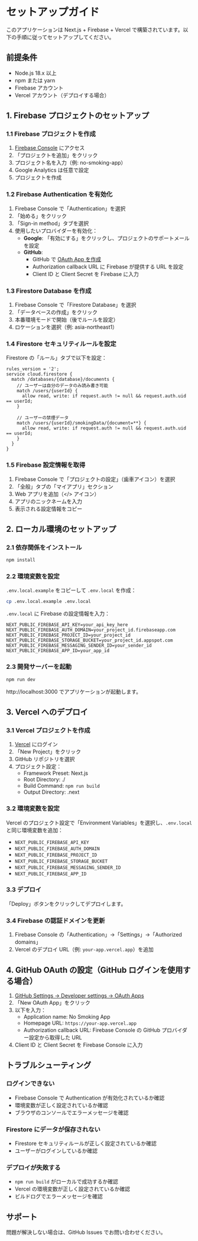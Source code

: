 # セットアップガイド

このアプリケーションは Next.js + Firebase + Vercel で構築されています。以下の手順に従ってセットアップしてください。

## 前提条件

- Node.js 18.x 以上
- npm または yarn
- Firebase アカウント
- Vercel アカウント（デプロイする場合）

## 1. Firebase プロジェクトのセットアップ

### 1.1 Firebase プロジェクトを作成

1. [Firebase Console](https://console.firebase.google.com/) にアクセス
2. 「プロジェクトを追加」をクリック
3. プロジェクト名を入力（例: no-smoking-app）
4. Google Analytics は任意で設定
5. プロジェクトを作成

### 1.2 Firebase Authentication を有効化

1. Firebase Console で「Authentication」を選択
2. 「始める」をクリック
3. 「Sign-in method」タブを選択
4. 使用したいプロバイダーを有効化：
   - **Google**: 「有効にする」をクリックし、プロジェクトのサポートメールを設定
   - **GitHub**:
     - GitHub で [OAuth App を作成](https://github.com/settings/applications/new)
     - Authorization callback URL に Firebase が提供する URL を設定
     - Client ID と Client Secret を Firebase に入力

### 1.3 Firestore Database を作成

1. Firebase Console で「Firestore Database」を選択
2. 「データベースの作成」をクリック
3. 本番環境モードで開始（後でルールを設定）
4. ロケーションを選択（例: asia-northeast1）

### 1.4 Firestore セキュリティルールを設定

Firestore の「ルール」タブで以下を設定：

```
rules_version = '2';
service cloud.firestore {
  match /databases/{database}/documents {
    // ユーザーは自分のデータのみ読み書き可能
    match /users/{userId} {
      allow read, write: if request.auth != null && request.auth.uid == userId;
    }

    // ユーザーの禁煙データ
    match /users/{userId}/smokingData/{document=**} {
      allow read, write: if request.auth != null && request.auth.uid == userId;
    }
  }
}
```

### 1.5 Firebase 設定情報を取得

1. Firebase Console で「プロジェクトの設定」（歯車アイコン）を選択
2. 「全般」タブの「マイアプリ」セクション
3. Web アプリを追加（</> アイコン）
4. アプリのニックネームを入力
5. 表示される設定情報をコピー

## 2. ローカル環境のセットアップ

### 2.1 依存関係をインストール

```bash
npm install
```

### 2.2 環境変数を設定

`.env.local.example` をコピーして `.env.local` を作成：

```bash
cp .env.local.example .env.local
```

`.env.local` に Firebase の設定情報を入力：

```env
NEXT_PUBLIC_FIREBASE_API_KEY=your_api_key_here
NEXT_PUBLIC_FIREBASE_AUTH_DOMAIN=your_project_id.firebaseapp.com
NEXT_PUBLIC_FIREBASE_PROJECT_ID=your_project_id
NEXT_PUBLIC_FIREBASE_STORAGE_BUCKET=your_project_id.appspot.com
NEXT_PUBLIC_FIREBASE_MESSAGING_SENDER_ID=your_sender_id
NEXT_PUBLIC_FIREBASE_APP_ID=your_app_id
```

### 2.3 開発サーバーを起動

```bash
npm run dev
```

http://localhost:3000 でアプリケーションが起動します。

## 3. Vercel へのデプロイ

### 3.1 Vercel プロジェクトを作成

1. [Vercel](https://vercel.com) にログイン
2. 「New Project」をクリック
3. GitHub リポジトリを選択
4. プロジェクト設定：
   - Framework Preset: Next.js
   - Root Directory: ./
   - Build Command: `npm run build`
   - Output Directory: .next

### 3.2 環境変数を設定

Vercel のプロジェクト設定で「Environment Variables」を選択し、`.env.local` と同じ環境変数を追加：

- `NEXT_PUBLIC_FIREBASE_API_KEY`
- `NEXT_PUBLIC_FIREBASE_AUTH_DOMAIN`
- `NEXT_PUBLIC_FIREBASE_PROJECT_ID`
- `NEXT_PUBLIC_FIREBASE_STORAGE_BUCKET`
- `NEXT_PUBLIC_FIREBASE_MESSAGING_SENDER_ID`
- `NEXT_PUBLIC_FIREBASE_APP_ID`

### 3.3 デプロイ

「Deploy」ボタンをクリックしてデプロイします。

### 3.4 Firebase の認証ドメインを更新

1. Firebase Console の「Authentication」→「Settings」→「Authorized domains」
2. Vercel のデプロイ URL（例: `your-app.vercel.app`）を追加

## 4. GitHub OAuth の設定（GitHub ログインを使用する場合）

1. [GitHub Settings → Developer settings → OAuth Apps](https://github.com/settings/developers)
2. 「New OAuth App」をクリック
3. 以下を入力：
   - Application name: No Smoking App
   - Homepage URL: `https://your-app.vercel.app`
   - Authorization callback URL: Firebase Console の GitHub プロバイダー設定から取得した URL
4. Client ID と Client Secret を Firebase Console に入力

## トラブルシューティング

### ログインできない

- Firebase Console で Authentication が有効化されているか確認
- 環境変数が正しく設定されているか確認
- ブラウザのコンソールでエラーメッセージを確認

### Firestore にデータが保存されない

- Firestore セキュリティルールが正しく設定されているか確認
- ユーザーがログインしているか確認

### デプロイが失敗する

- `npm run build` がローカルで成功するか確認
- Vercel の環境変数が正しく設定されているか確認
- ビルドログでエラーメッセージを確認

## サポート

問題が解決しない場合は、GitHub Issues でお問い合わせください。
